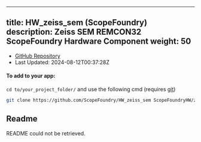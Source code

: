 
---
title: HW_zeiss_sem (ScopeFoundry)
description: Zeiss SEM REMCON32 ScopeFoundry Hardware Component
weight: 50
---
- [GitHub Repository](https://github.com/ScopeFoundry/HW_zeiss_sem)
- Last Updated: 2024-08-12T00:37:28Z


#### To add to your app:

`cd to/your_project_folder/` and use the following cmd (requires [git](/docs/100_development-environment/20_git/))

```bash
git clone https://github.com/ScopeFoundry/HW_zeiss_sem ScopeFoundryHW/zeiss_sem
```


## Readme
README could not be retrieved.

